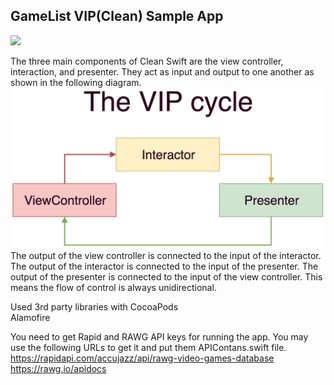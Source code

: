 ## GameList VIP(Clean) Sample App

![](VIPApp.gif)

The three main components of Clean Swift are the view controller, interaction, and presenter. They act as input and output to one another as shown in the following diagram. <br>
![](VIP.png)
The output of the view controller is connected to the input of the interactor. The output of the interactor is connected to the input of the presenter. The output of the presenter is connected to the input of the view controller. This means the flow of control is always unidirectional.

Used 3rd party libraries with CocoaPods <br>
Alamofire

You need to get Rapid and RAWG API keys for running the app. You may use the following URLs to get it and put them APIContans.swift file.<br>
https://rapidapi.com/accujazz/api/rawg-video-games-database <br>
https://rawg.io/apidocs
